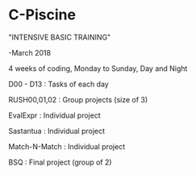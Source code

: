 # C-Piscine 
"INTENSIVE BASIC TRAINING"

-March 2018

4 weeks of coding, Monday to Sunday, Day and Night

D00 - D13     : Tasks of each day

RUSH00,01,02  : Group projects (size of 3)

EvalExpr      : Individual project

Sastantua     : Individual project

Match-N-Match : Individual project

BSQ           : Final project (group of 2)
